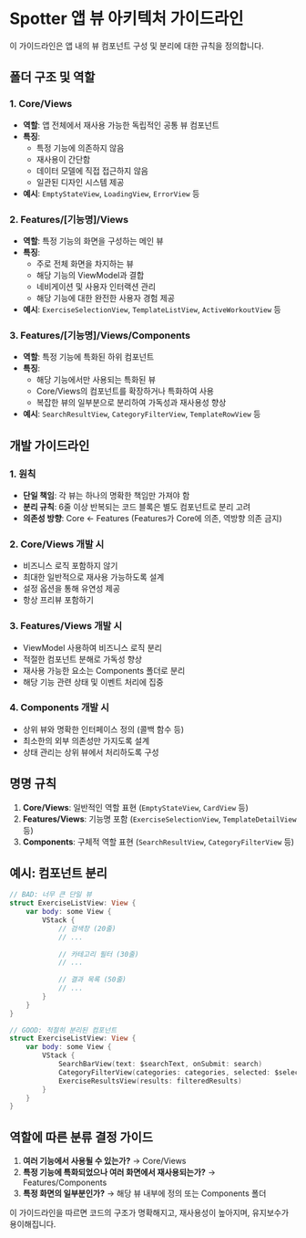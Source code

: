 # Spotter 앱 뷰 아키텍처 가이드라인

이 가이드라인은 앱 내의 뷰 컴포넌트 구성 및 분리에 대한 규칙을 정의합니다.

## 폴더 구조 및 역할

### 1. Core/Views
- **역할**: 앱 전체에서 재사용 가능한 독립적인 공통 뷰 컴포넌트
- **특징**:
  - 특정 기능에 의존하지 않음
  - 재사용이 간단함
  - 데이터 모델에 직접 접근하지 않음
  - 일관된 디자인 시스템 제공
- **예시**: `EmptyStateView`, `LoadingView`, `ErrorView` 등

### 2. Features/[기능명]/Views
- **역할**: 특정 기능의 화면을 구성하는 메인 뷰
- **특징**:
  - 주로 전체 화면을 차지하는 뷰
  - 해당 기능의 ViewModel과 결합
  - 네비게이션 및 사용자 인터랙션 관리
  - 해당 기능에 대한 완전한 사용자 경험 제공
- **예시**: `ExerciseSelectionView`, `TemplateListView`, `ActiveWorkoutView` 등

### 3. Features/[기능명]/Views/Components
- **역할**: 특정 기능에 특화된 하위 컴포넌트
- **특징**:
  - 해당 기능에서만 사용되는 특화된 뷰
  - Core/Views의 컴포넌트를 확장하거나 특화하여 사용
  - 복잡한 뷰의 일부분으로 분리하여 가독성과 재사용성 향상
- **예시**: `SearchResultView`, `CategoryFilterView`, `TemplateRowView` 등

## 개발 가이드라인

### 1. 원칙
- **단일 책임**: 각 뷰는 하나의 명확한 책임만 가져야 함
- **분리 규칙**: 6줄 이상 반복되는 코드 블록은 별도 컴포넌트로 분리 고려
- **의존성 방향**: Core ← Features (Features가 Core에 의존, 역방향 의존 금지)

### 2. Core/Views 개발 시
- 비즈니스 로직 포함하지 않기
- 최대한 일반적으로 재사용 가능하도록 설계
- 설정 옵션을 통해 유연성 제공
- 항상 프리뷰 포함하기

### 3. Features/Views 개발 시
- ViewModel 사용하여 비즈니스 로직 분리
- 적절한 컴포넌트 분해로 가독성 향상
- 재사용 가능한 요소는 Components 폴더로 분리
- 해당 기능 관련 상태 및 이벤트 처리에 집중

### 4. Components 개발 시
- 상위 뷰와 명확한 인터페이스 정의 (콜백 함수 등)
- 최소한의 외부 의존성만 가지도록 설계
- 상태 관리는 상위 뷰에서 처리하도록 구성

## 명명 규칙

1. **Core/Views**: 일반적인 역할 표현 (`EmptyStateView`, `CardView` 등)
2. **Features/Views**: 기능명 포함 (`ExerciseSelectionView`, `TemplateDetailView` 등)
3. **Components**: 구체적 역할 표현 (`SearchResultView`, `CategoryFilterView` 등)

## 예시: 컴포넌트 분리

```swift
// BAD: 너무 큰 단일 뷰
struct ExerciseListView: View {
    var body: some View {
        VStack {
            // 검색창 (20줄)
            // ...
            
            // 카테고리 필터 (30줄)
            // ...
            
            // 결과 목록 (50줄)
            // ...
        }
    }
}

// GOOD: 적절히 분리된 컴포넌트
struct ExerciseListView: View {
    var body: some View {
        VStack {
            SearchBarView(text: $searchText, onSubmit: search)
            CategoryFilterView(categories: categories, selected: $selectedCategory)
            ExerciseResultsView(results: filteredResults)
        }
    }
}
```

## 역할에 따른 분류 결정 가이드

1. **여러 기능에서 사용될 수 있는가?** → Core/Views
2. **특정 기능에 특화되었으나 여러 화면에서 재사용되는가?** → Features/Components
3. **특정 화면의 일부분인가?** → 해당 뷰 내부에 정의 또는 Components 폴더

이 가이드라인을 따르면 코드의 구조가 명확해지고, 재사용성이 높아지며, 유지보수가 용이해집니다. 